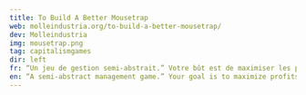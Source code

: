```yaml
---
title: To Build A Better Mousetrap
web: molleindustria.org/to-build-a-better-mousetrap/
dev: Molleindustria
img: mousetrap.png
tag: capitalismgames
dir: left
fr: “Un jeu de gestion semi-abstrait.” Votre bût est de maximiser les profits afin de prendre votre retraite, mais attention! Les ouvriers se révolteront si vous ne réussissez pas à les garder sous contrôle. Le jeu simule la lutte des classes et l’exploitation, et est un bon point de départ pour les discussions sur le capitalisme.
en: “A semi-abstract management game.” Your goal is to maximize profits so you can make enough money to retire, but watch out! Workers will rebel if you don’t manage to keep them under control. This game simulates class struggle and exploitation, and is a good starting point for discussions about capitalism.
---
```


